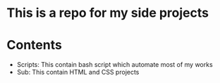 # This is a repo for my side projects

# Contents

* Scripts: This contain bash script which automate most of my works
* Sub: This contain HTML and CSS projects

